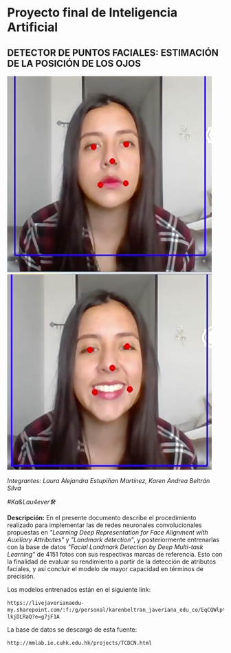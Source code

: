# Proyecto final de Inteligencia Artificial

## DETECTOR DE PUNTOS FACIALES: ESTIMACIÓN DE LA POSICIÓN DE LOS OJOS
![alt text](https://github.com/laemD8/IA/blob/main/Images/one.png)
![alt text](https://github.com/laemD8/IA/blob/main/Images/one_smile.png)

_Integrantes: Laura Alejandra Estupiñan Martínez, Karen Andrea Beltrán Silva_

_#Ka&Lau4ever🛠️_

**Descripción:** En el presente documento describe el procedimiento realizado para implementar las de redes neuronales convolucionales propuestas en 
_"Learning Deep Representation for Face Alignment with Auxiliary Attributes"_ y _"Landmark detection"_, y posteriormente entrenarlas con la base de datos 
_"Facial Landmark Detection by Deep Multi-task Learning"_ de 4151 fotos con sus respectivas marcas de referencia. Esto con la finalidad de evaluar su 
rendimiento a partir de la detección de atributos faciales, y así concluir el modelo de mayor capacidad en términos de precisión.

Los modelos entrenados están en el siguiente link:
```
https://livejaverianaedu-my.sharepoint.com/:f:/g/personal/karenbeltran_javeriana_edu_co/EqCQWlptRIdBvR5UfKBs20EBeNZEr6PjcaavC-lkjDLRaQ?e=g7jF1A
```

La base de datos se descargó de esta fuente:
```
http://mmlab.ie.cuhk.edu.hk/projects/TCDCN.html
```
